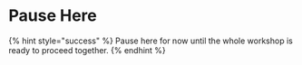 # Pause Here

{% hint style="success" %}
Pause here for now until the whole workshop is ready to proceed together.
{% endhint %}

